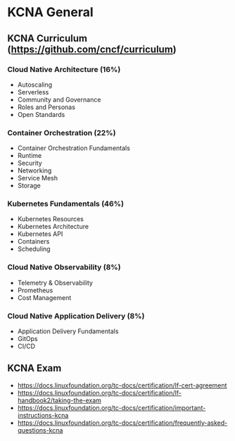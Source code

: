 # KCNA General

## KCNA Curriculum (https://github.com/cncf/curriculum)

### Cloud Native Architecture (16%)
- Autoscaling
- Serverless
- Community and Governance
- Roles and Personas
- Open Standards

### Container Orchestration (22%)
- Container Orchestration Fundamentals
- Runtime
- Security
- Networking
- Service Mesh
- Storage

### Kubernetes Fundamentals (46%)
- Kubernetes Resources
- Kubernetes Architecture
- Kubernetes API
- Containers
- Scheduling

### Cloud Native Observability (8%)
- Telemetry & Observability
- Prometheus
- Cost Management

### Cloud Native Application Delivery (8%)
- Application Delivery Fundamentals
- GitOps
- CI/CD

## KCNA Exam

- https://docs.linuxfoundation.org/tc-docs/certification/lf-cert-agreement
- https://docs.linuxfoundation.org/tc-docs/certification/lf-handbook2/taking-the-exam
- https://docs.linuxfoundation.org/tc-docs/certification/important-instructions-kcna
- https://docs.linuxfoundation.org/tc-docs/certification/frequently-asked-questions-kcna